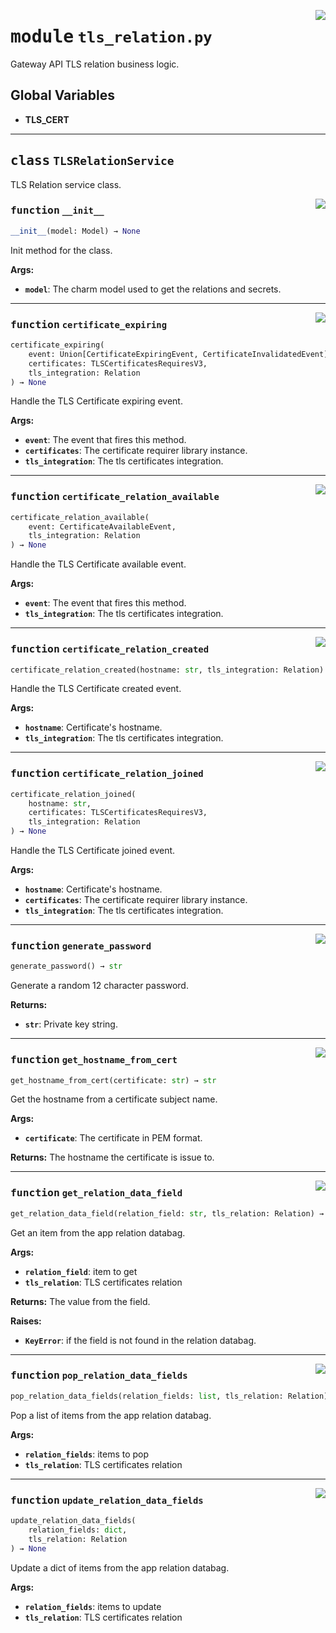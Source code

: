 <!-- markdownlint-disable -->

<a href="../src/tls_relation.py#L0"><img align="right" style="float:right;" src="https://img.shields.io/badge/-source-cccccc?style=flat-square"></a>

# <kbd>module</kbd> `tls_relation.py`
Gateway API TLS relation business logic. 

**Global Variables**
---------------
- **TLS_CERT**


---

## <kbd>class</kbd> `TLSRelationService`
TLS Relation service class. 

<a href="../src/tls_relation.py#L29"><img align="right" style="float:right;" src="https://img.shields.io/badge/-source-cccccc?style=flat-square"></a>

### <kbd>function</kbd> `__init__`

```python
__init__(model: Model) → None
```

Init method for the class. 



**Args:**
 
 - <b>`model`</b>:  The charm model used to get the relations and secrets. 




---

<a href="../src/tls_relation.py#L173"><img align="right" style="float:right;" src="https://img.shields.io/badge/-source-cccccc?style=flat-square"></a>

### <kbd>function</kbd> `certificate_expiring`

```python
certificate_expiring(
    event: Union[CertificateExpiringEvent, CertificateInvalidatedEvent],
    certificates: TLSCertificatesRequiresV3,
    tls_integration: Relation
) → None
```

Handle the TLS Certificate expiring event. 



**Args:**
 
 - <b>`event`</b>:  The event that fires this method. 
 - <b>`certificates`</b>:  The certificate requirer library instance. 
 - <b>`tls_integration`</b>:  The tls certificates integration. 

---

<a href="../src/tls_relation.py#L154"><img align="right" style="float:right;" src="https://img.shields.io/badge/-source-cccccc?style=flat-square"></a>

### <kbd>function</kbd> `certificate_relation_available`

```python
certificate_relation_available(
    event: CertificateAvailableEvent,
    tls_integration: Relation
) → None
```

Handle the TLS Certificate available event. 



**Args:**
 
 - <b>`event`</b>:  The event that fires this method. 
 - <b>`tls_integration`</b>:  The tls certificates integration. 

---

<a href="../src/tls_relation.py#L131"><img align="right" style="float:right;" src="https://img.shields.io/badge/-source-cccccc?style=flat-square"></a>

### <kbd>function</kbd> `certificate_relation_created`

```python
certificate_relation_created(hostname: str, tls_integration: Relation) → None
```

Handle the TLS Certificate created event. 



**Args:**
 
 - <b>`hostname`</b>:  Certificate's hostname. 
 - <b>`tls_integration`</b>:  The tls certificates integration. 

---

<a href="../src/tls_relation.py#L108"><img align="right" style="float:right;" src="https://img.shields.io/badge/-source-cccccc?style=flat-square"></a>

### <kbd>function</kbd> `certificate_relation_joined`

```python
certificate_relation_joined(
    hostname: str,
    certificates: TLSCertificatesRequiresV3,
    tls_integration: Relation
) → None
```

Handle the TLS Certificate joined event. 



**Args:**
 
 - <b>`hostname`</b>:  Certificate's hostname. 
 - <b>`certificates`</b>:  The certificate requirer library instance. 
 - <b>`tls_integration`</b>:  The tls certificates integration. 

---

<a href="../src/tls_relation.py#L38"><img align="right" style="float:right;" src="https://img.shields.io/badge/-source-cccccc?style=flat-square"></a>

### <kbd>function</kbd> `generate_password`

```python
generate_password() → str
```

Generate a random 12 character password. 



**Returns:**
 
 - <b>`str`</b>:  Private key string. 

---

<a href="../src/tls_relation.py#L90"><img align="right" style="float:right;" src="https://img.shields.io/badge/-source-cccccc?style=flat-square"></a>

### <kbd>function</kbd> `get_hostname_from_cert`

```python
get_hostname_from_cert(certificate: str) → str
```

Get the hostname from a certificate subject name. 



**Args:**
 
 - <b>`certificate`</b>:  The certificate in PEM format. 



**Returns:**
 The hostname the certificate is issue to. 

---

<a href="../src/tls_relation.py#L71"><img align="right" style="float:right;" src="https://img.shields.io/badge/-source-cccccc?style=flat-square"></a>

### <kbd>function</kbd> `get_relation_data_field`

```python
get_relation_data_field(relation_field: str, tls_relation: Relation) → str
```

Get an item from the app relation databag. 



**Args:**
 
 - <b>`relation_field`</b>:  item to get 
 - <b>`tls_relation`</b>:  TLS certificates relation 



**Returns:**
 The value from the field. 



**Raises:**
 
 - <b>`KeyError`</b>:  if the field is not found in the relation databag. 

---

<a href="../src/tls_relation.py#L57"><img align="right" style="float:right;" src="https://img.shields.io/badge/-source-cccccc?style=flat-square"></a>

### <kbd>function</kbd> `pop_relation_data_fields`

```python
pop_relation_data_fields(relation_fields: list, tls_relation: Relation) → None
```

Pop a list of items from the app relation databag. 



**Args:**
 
 - <b>`relation_fields`</b>:  items to pop 
 - <b>`tls_relation`</b>:  TLS certificates relation 

---

<a href="../src/tls_relation.py#L47"><img align="right" style="float:right;" src="https://img.shields.io/badge/-source-cccccc?style=flat-square"></a>

### <kbd>function</kbd> `update_relation_data_fields`

```python
update_relation_data_fields(
    relation_fields: dict,
    tls_relation: Relation
) → None
```

Update a dict of items from the app relation databag. 



**Args:**
 
 - <b>`relation_fields`</b>:  items to update 
 - <b>`tls_relation`</b>:  TLS certificates relation 


